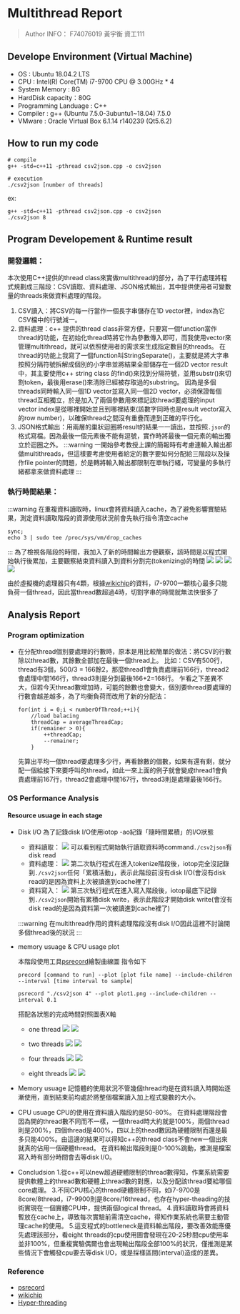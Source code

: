 # Multithread Report

> Author INFO：
> F74076019
> 黃宇衡
> 資工111

## Develope Environment (Virtual Machine)
* OS : Ubuntu 18.04.2 LTS
* CPU : Intel(R) Core(TM) i7-9700 CPU @ 3.00GHz * 4
* System Memory : 8G
* HardDisk capacity：80G
* Programming Landuage : C++ 
* Compiler : g++ (Ubuntu 7.5.0-3ubuntu1~18.04) 7.5.0
* VMware : Oracle Virtual Box  6.1.14 r140239 (Qt5.6.2)

## How to run my code
```shell=
# compile
g++ -std=c++11 -pthread csv2json.cpp -o csv2json

# execution
./csv2json [number of threads]

```
ex:
```shell =
g++ -std=c++11 -pthread csv2json.cpp -o csv2json
./csv2json 8
```

## Program Developement & Runtime result
### 開發邏輯：
本次使用C++提供的thread class來實做multithread的部分，為了平行處理將程式規劃成三階段：CSV讀取、資料處理、JSON格式輸出，其中提供使用者可變數量的threads來做資料處理的階段。
1. CSV讀入：將CSV的每一行當作一個長字串儲存在1D vector裡，index為它CSV檔中的行號減一。
2. 資料處理：c++ 提供的thread class非常方便，只要寫一個function當作thread的功能，在初始化thread時將它作為參數傳入即可，而我使用vector來管理multithread，就可以依照使用者的需求來生成指定數目的threads。
    在thread的功能上我寫了一個function叫StringSeparate()，主要就是將大字串按照分隔符號拆解成個別的小字串並將結果全部儲存在一個2D vector result中，其主要使用c++ string class 的find()來找到分隔符號，並用substr()來切割token，最後用erase()來清除已經被存取過的substring。
    因為是多個threads同時輸入同一個1D vector並寫入同一個2D vector，必須保證每個thread互相獨立，於是加入了兩個參數用來標記該thread要處理的input vector index是從哪裡開始並且到哪裡結束(該數字同時也是result vector寫入的row number)，以確保thread之間沒有重疊而達到正確的平行化。
4. JSON格式輸出：用兩層的巢狀迴圈將result的結果一一讀出，並按照``.json``的格式寫檔。因為最後一個元素後不能有逗號，實作時將最後一個元素的輸出獨立於迴圈之外。
:::warning
一開始參考教授上課的簡報時有考慮連輸入輸出都做multithreads，但這樣要考慮使用者給定的數字要如何分配給三階段以及操作file pointer的問題，於是轉將輸入輸出都限制在單執行緒，可變量的多執行緒都拿來做資料處理
:::
### 執行時間結果：
:::warning
在重複資料讀取時，linux會將資料讀入cache，為了避免影響實驗結果，測定資料讀取階段的資源使用狀況前會先執行指令清空cache
```shell=
sync; 
echo 3 | sudo tee /proc/sys/vm/drop_caches
```
:::
為了檢視各階段的時間，我加入了新的時間輸出方便觀察，該時間是以程式開始執行後累加，主要觀察結束資料讀入到資料分割完(tokenizing)的時間
![](https://i.imgur.com/v8VIuRk.png)
![](https://i.imgur.com/u4GVWqc.png)
![](https://i.imgur.com/6Igcod6.png)
![](https://i.imgur.com/stWsypI.png)

由於虛擬機的處理器只有4顆，根據[wikichip](https://en.wikichip.org/wiki/intel/core_i7/i7-9700)的資料，i7-9700一顆核心最多只能負荷一個thread，因此當thread數超過4時，切割字串的時間就無法快很多了

## Analysis Report 
### Program optimization
* 在分配thread個別要處理的行數時，原本是用比較簡單的做法：將CSV的行數除以thread數，其餘數全部加在最後一個thread上。
    比如：CSV有500行，thread有3個，500/3 = 166餘2，那麼thread1會負責處理前166行，thread2會處理中間166行，thread3則是分到最後166+2=168行。
    乍看之下差異不大，但若今天thread數增加時，可能的餘數也會變大，個別要thread要處理的行數會越差越多，為了均衡負荷而改用了新的分配法：
    ```c++=
    for(int i = 0;i < numberOfThread;++i){
		//load balacing
		threadCap = averageThreadCap;
		if(remainer > 0){
			++threadCap;
			--remainer;
		}
    ```
    先算出平均一個thread要處理多少行，再看餘數的個數，如果有還有剩，就分配一個給接下來要呼叫的thread，如此一來上面的例子就會變成thread1會負責處理前167行，thread2會處理中間167行，thread3則是處理最後166行。

### OS Performance Analysis
#### Resource usuage in each stage

* Disk I/O
    為了記錄disk I/O使用iotop -ao紀錄「隨時間累積」的I/O狀態
    
    * 資料讀取：
    ![](https://i.imgur.com/PllM8GB.png)
    可以看到程式開始執行讀取資料時command``./csv2json``有disk read
    * 資料處理：
    ![](https://i.imgur.com/VqUnZfO.png)
    第二次執行程式在進入tokenize階段後，iotop完全沒記錄到``./csv2json``任何「累積活動」，表示此階段前沒有disk I/O(會沒有disk read的是因為資料上次被讀進到cache裡了)
    * 資料寫入：
    ![](https://i.imgur.com/9G9UZBg.png)
    第三次執行程式在進入寫入階段後，iotop最底下記錄到``./csv2json``開始有累積disk write，表示此階段才開始disk write(會沒有disk read的是因為資料第一次被讀進到cache裡了)
    
    :::warning
    在multithread作用的資料處理階段沒有disk I/O因此這裡不討論開多個thread後的狀況
    :::
    
* memory usuage & CPU usage plot

    本階段使用工具[psrecord](https://github.com/astrofrog/psrecord)繪製曲線圖
    指令如下
    ```shell=
    precord [command to run] --plot [plot file name] --include-children --interval [time interval to sample]

    psrecord "./csv2json 4" --plot plot1.png --include-children --interval 0.1
    ```

    搭配各狀態的完成時間對照圖表X軸
    * one thread
       ![](https://i.imgur.com/62xVEhD.png)
       ![](https://i.imgur.com/WPxE4Yn.png)

    * two threads
        ![](https://i.imgur.com/4Wn7Tbh.png)
        ![](https://i.imgur.com/iD9Vqy6.png)

    * four threads
        ![](https://i.imgur.com/uQfhVgX.png)
        ![](https://i.imgur.com/fzD1o06.png)
    
    * eight threads
        ![](https://i.imgur.com/e5Qvr1A.png)
        ![](https://i.imgur.com/Okp1rPe.png)

* Memory usuage
    記憶體的使用狀況不管幾個thread均是在資料讀入時開始逐漸使用，直到結束前均處於將整個檔案讀入加上程式變數的大小。

* CPU usuage
    CPU的使用在資料讀入階段約是50-80%。
    在資料處理階段會因為開的thread數不同而不一樣，一個thread時大約就是100%，兩個thread則是200%，四個thread是400%，四以上的thead數因為硬體限制而還是最多只能400%。由這邊的結果可以得知c++的thread class不會new一個出來就真的佔用一個硬體thread。
    在資料輸出階段則是0-100%跳動，推測是檔案寫入時有部分時間會去等disk I/O。

* Concludsion
    1.從c++可以new超過硬體限制的thread數得知，作業系統需要提供軟體上的thread數和硬體上thread數的對應，以及分配該thread要給哪個core處理。
    3.不同CPU核心的thread硬體限制不同，如i7-9700是8core/8thread，i7-9900則是8core/16thread，也存在hyper-theading的技術實現在一個實體CPU中，提供兩個logical thread。
    4.資料讀取時會將資料暫放在cache上，導致每次實驗前需清空cache，得知作業系統也需要主動管理cache的使用。
    5.這支程式的bottleneck是資料輸出階段，要改善效能應優先處理該部分，看eight threads的cpu使用圖會發現在20-25秒間cpu使用率並非100%，但重複實驗偶爾也會出現輸出階段全部100%的狀況，僅推測是某些情況下會觸發cpu要去等disk I/O，或是採樣區間(interval)造成的差異。

### Reference
* [psrecord](https://github.com/astrofrog/psrecord)
* [wikichip](https://en.wikichip.org/wiki/intel/core_i7/i7-9700)
* [Hyper-threading](https://en.wikipedia.org/wiki/Hyper-threading)